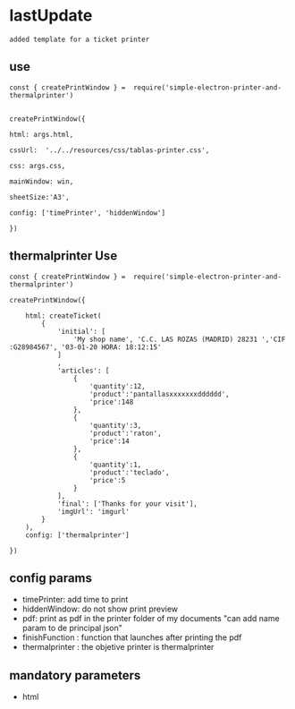 # lastUpdate
    added template for a ticket printer
## use

    const { createPrintWindow } =  require('simple-electron-printer-and-thermalprinter') 


    createPrintWindow({
    
    html: args.html,
    
    cssUrl:  '../../resources/css/tablas-printer.css',
    
    css: args.css,
    
    mainWindow: win,

    sheetSize:'A3',
    
    config: ['timePrinter', 'hiddenWindow']
    
    })
## thermalprinter Use
    const { createPrintWindow } =  require('simple-electron-printer-and-thermalprinter') 

    createPrintWindow({

        html: createTicket(
            {
                'initial': [
                    'My shop name', 'C.C. LAS ROZAS (MADRID) 28231 ','CIF :G28984567', '03-01-20 HORA: 18:12:15'
                ]
                ,
                'articles': [
                    {
                        'quantity':12,
                        'product':'pantallasxxxxxxxdddddd',
                        'price':148
                    },
                    {
                        'quantity':3,
                        'product':'raton',
                        'price':14
                    },
                    {
                        'quantity':1,
                        'product':'teclado',
                        'price':5
                    }
                ],
                'final': ['Thanks for your visit'],
                'imgUrl': 'imgurl'
            }
        ),
        config: ['thermalprinter']
        
    })

## config params

- timePrinter: add time to print
- hiddenWindow: do not show print preview
- pdf: print as pdf in the printer folder of my documents "can add name param to de principal json"
- finishFunction : function that launches after printing the pdf
- thermalprinter : the objetive printer is thermalprinter
  
## mandatory parameters

- html
